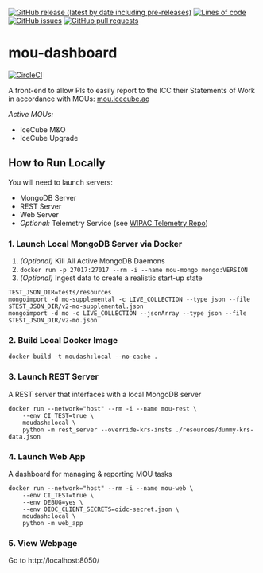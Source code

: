 <!--- Top of README Badges (automated) --->
[![GitHub release (latest by date including pre-releases)](https://img.shields.io/github/v/release/WIPACrepo/mou-dashboard?include_prereleases)](https://github.com/WIPACrepo/mou-dashboard/) [![Lines of code](https://img.shields.io/tokei/lines/github/WIPACrepo/mou-dashboard)](https://github.com/WIPACrepo/mou-dashboard/) [![GitHub issues](https://img.shields.io/github/issues/WIPACrepo/mou-dashboard)](https://github.com/WIPACrepo/mou-dashboard/issues?q=is%3Aissue+sort%3Aupdated-desc+is%3Aopen) [![GitHub pull requests](https://img.shields.io/github/issues-pr/WIPACrepo/mou-dashboard)](https://github.com/WIPACrepo/mou-dashboard/pulls?q=is%3Apr+sort%3Aupdated-desc+is%3Aopen) 
<!--- End of README Badges (automated) --->
# mou-dashboard

[![CircleCI](https://circleci.com/gh/WIPACrepo/mou-dashboard/tree/master.svg?style=shield)](https://circleci.com/gh/WIPACrepo/mou-dashboard/tree/master)

A front-end to allow PIs to easily report to the ICC their
Statements of Work in accordance with MOUs:
[mou.icecube.aq](https://mou.icecube.aq/)

*Active MOUs:*
- IceCube M&O
- IceCube Upgrade


## How to Run Locally
You will need to launch servers:
- MongoDB Server
- REST Server
- Web Server
- *Optional:* Telemetry Service (see [WIPAC Telemetry Repo](https://github.com/WIPACrepo/wipac-telemetry-prototype#wipac-telemetry-prototype))

### 1. Launch Local MongoDB Server via Docker
1. *(Optional)* Kill All Active MongoDB Daemons
1. `docker run -p 27017:27017 --rm -i --name mou-mongo mongo:VERSION`
1. *(Optional)* Ingest data to create a realistic start-up state
```
TEST_JSON_DIR=tests/resources
mongoimport -d mo-supplemental -c LIVE_COLLECTION --type json --file $TEST_JSON_DIR/v2-mo-supplemental.json
mongoimport -d mo -c LIVE_COLLECTION --jsonArray --type json --file $TEST_JSON_DIR/v2-mo.json
```

### 2. Build Local Docker Image
```
docker build -t moudash:local --no-cache .
```

### 3. Launch REST Server
A REST server that interfaces with a local MongoDB server
```
docker run --network="host" --rm -i --name mou-rest \
    --env CI_TEST=true \
    moudash:local \
    python -m rest_server --override-krs-insts ./resources/dummy-krs-data.json
```

### 4. Launch Web App
A dashboard for managing & reporting MOU tasks
```
docker run --network="host" --rm -i --name mou-web \
    --env CI_TEST=true \
    --env DEBUG=yes \
    --env OIDC_CLIENT_SECRETS=oidc-secret.json \
    moudash:local \
    python -m web_app
```

### 5. View Webpage
Go to http://localhost:8050/
